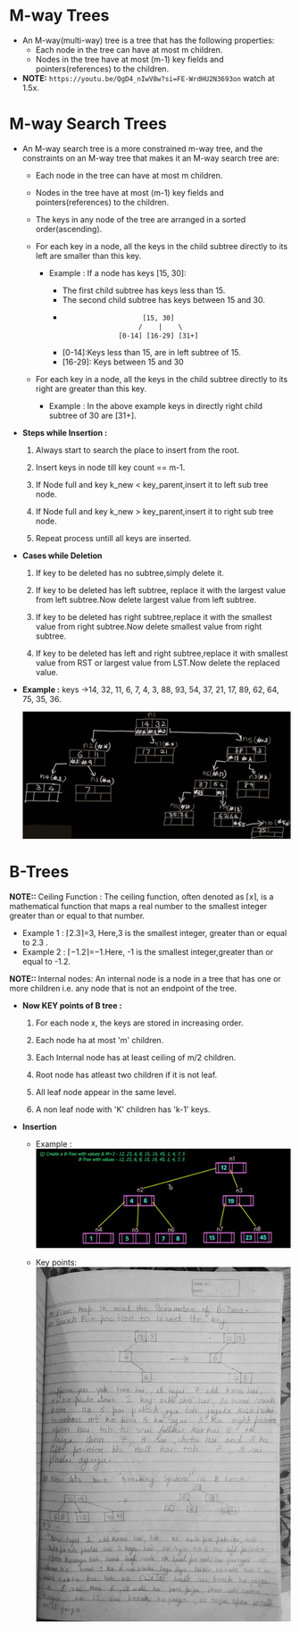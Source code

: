# M-way Trees

- An M-way(multi-way) tree is a tree that has the following properties:
  - Each node in the tree can have at most m children.
  - Nodes in the tree have at most (m-1) key fields and pointers(references) to the children.
- <b>NOTE:</b> `https://youtu.be/QgD4_nIwV8w?si=FE-WrdHU2N3693on` watch at 1.5x.

# M-way Search Trees

- An M-way search tree is a more constrained m-way tree, and the constraints on an M-way tree that makes it an M-way search tree are:

  - Each node in the tree can have at most m children.

  - Nodes in the tree have at most (m-1) key fields and pointers(references) to the children.

  - The keys in any node of the tree are arranged in a sorted order(ascending).

  - For each key in a node, all the keys in the child subtree directly to its left are smaller than this key.

    - Example : If a node has keys [15, 30]:

      - The first child subtree has keys less than 15.
      - The second child subtree has keys between 15 and 30.
      -                         [15, 30]
                               /    |    \
                          [0-14] [16-29] [31+]
      - [0-14]:Keys less than 15, are in left subtree of 15.
      - [16-29]: Keys between 15 and 30

  - For each key in a node, all the keys in the child subtree directly to its right are greater than this key.

    - Example : In the above example keys in directly right child subtree of 30 are [31+].

- <b>Steps while Insertion :</b>

  1. Always start to search the place to insert from the root.

  2. Insert keys in node till key count == m-1.

  3. If Node full and key k_new < key_parent,insert it to left sub tree node.

  4. If Node full and key k_new > key_parent,insert it to right sub tree node.

  5. Repeat process untill all keys are inserted.

- <b>Cases while Deletion</b>

  1. If key to be deleted has no subtree,simply delete it.

  2. If key to be deleted has left subtree, replace it with the largest value from left subtree.Now delete largest value from left subtree.

  3. If key to be deleted has right subtree,replace it with the smallest value from right subtree.Now delete smallest value from right subtree.

  4. If key to be deleted has left and right subtree,replace it with smallest value from RST or largest value from LST.Now delete the replaced value.

- <b>Example :</b> keys ->14, 32, 11, 6, 7, 4, 3, 88, 93, 54, 37, 21, 17, 89, 62, 64, 75, 35, 36.

  ![alt text](images/M_Way_Tree.png)

# B-Trees

<b>NOTE:: </b>Ceiling Function : The ceiling function, often denoted as ⌈x⌉, is a mathematical function that maps a real number to the smallest integer greater than or equal to that number.

- Example 1 : ⌈2.3⌉=3, Here,3 is the smallest integer, greater than or equal to 2.3 .
- Example 2 : ⌈−1.2⌉=−1.Here, -1 is the smallest integer,greater than or equal to -1.2.

<b>NOTE:: </b>Internal nodes: An internal node is a node in a tree that has one or more children i.e. any node that is not an endpoint of the tree.

- <b>Now KEY points of B tree :</b>

  1. For each node x, the keys are stored in increasing order.

  2. Each node ha at most 'm' children.

  3. Each Internal node has at least ceiling of m/2 children.

  4. Root node has atleast two children if it is not leaf.

  5. All leaf node appear in the same level.

  6. A non leaf node with 'K' children has 'k-1' keys.

- <b>Insertion</b>

  - Example :
    ![alt text](<images/B tree.png>)

  - Key points:
    ![alt text](<images/b tree explain.jpg>)
